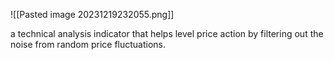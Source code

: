![[Pasted image 20231219232055.png]]

a technical analysis indicator that helps level price action by filtering out the noise from random price fluctuations.